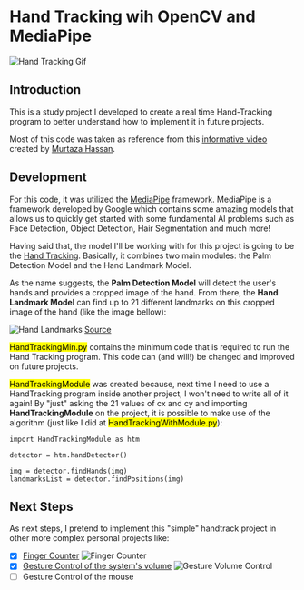 # Hand Tracking wih OpenCV and MediaPipe
 
![Hand Tracking Gif](./images/handtracking.gif)

## Introduction

This is a study project I developed to create a real time Hand-Tracking program to better understand how to implement it in future projects.

Most of this code was taken as reference from this [informative video](https://www.youtube.com/watch?v=01sAkU_NvOY) created by [Murtaza Hassan](https://www.youtube.com/channel/UCYUjYU5FveRAscQ8V21w81A).

## Development 

For this code, it was utilized the [MediaPipe](https://google.github.io/mediapipe/) framework. MediaPipe is a framework developed by Google which contains some amazing models that allows us to quickly get started with some fundamental AI problems such as Face Detection, Object Detection, Hair Segmentation and much more!

Having said that, the model I'll be working with for this project is going to be the [Hand Tracking](https://google.github.io/mediapipe/solutions/hands). Basically, it combines two main modules: the Palm Detection Model and the Hand Landmark Model.

As the name suggests, the **Palm Detection Model** will detect the user's hands and provides a cropped image of the hand. From there, the **Hand Landmark Model** can find up to 21 different landmarks on this cropped image of the hand (like the image bellow):

![Hand Landmarks](https://mediapipe.dev/images/mobile/hand_landmarks.png)
[Source](https://google.github.io/mediapipe/solutions/hands)


<mark>HandTrackingMin.py</mark> contains the minimum code that is required to run the Hand Tracking program. This code can (and will!) be changed and improved on future projects.

<mark>HandTrackingModule</mark> was created because, next time I need to use a HandTracking program inside another project, I won't need to write all of it again! By "just" asking the 21 values of cx and cy and importing **HandTrackingModule** on the project, it is possible to make use of the algorithm (just like I did at <mark>HandTrackingWithModule.py</mark>):


```
import HandTrackingModule as htm

detector = htm.handDetector()

img = detector.findHands(img)
landmarksList = detector.findPositions(img)

```

## Next Steps

As next steps, I pretend to implement this "simple" handtrack project in other more complex personal projects like:

- [x] [Finger Counter](https://github.com/lucasmirachi/finger-counter)
![Finger Counter](https://github.com/lucasmirachi/finger-counter/blob/main/finger_counter.gif?raw=true)
- [x] [Gesture Control of the system's volume](https://github.com/lucasmirachi/gesture-volume-control)
![Gesture Volume Control](https://github.com/lucasmirachi/gesture-volume-control/blob/main/images/gesturevolumecontrol.gif)
- [ ] Gesture Control of the mouse
